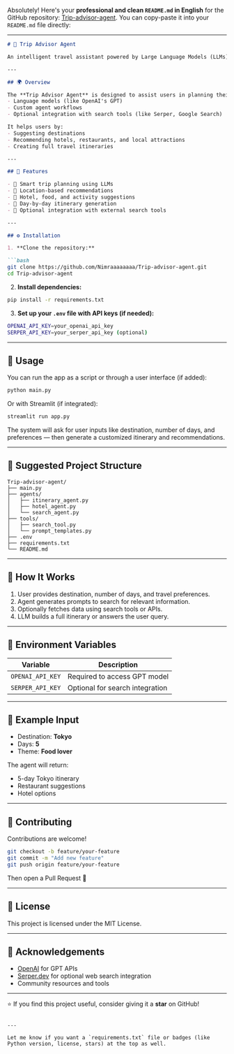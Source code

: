 Absolutely! Here's your **professional and clean `README.md` in English** for the GitHub repository: [Trip-advisor-agent](https://github.com/Nimraaaaaaaa/Trip-advisor-agent). You can copy-paste it into your `README.md` file directly:

---

````markdown
# 🧳 Trip Advisor Agent

An intelligent travel assistant powered by Large Language Models (LLMs) to help users generate personalized travel recommendations, hotel suggestions, and multi-day itineraries.

---

## 🌍 Overview

The **Trip Advisor Agent** is designed to assist users in planning their trips by leveraging:
- Language models (like OpenAI's GPT)
- Custom agent workflows
- Optional integration with search tools (like Serper, Google Search)

It helps users by:
- Suggesting destinations
- Recommending hotels, restaurants, and local attractions
- Creating full travel itineraries

---

## 🚀 Features

- 🧠 Smart trip planning using LLMs
- 📍 Location-based recommendations
- 🏨 Hotel, food, and activity suggestions
- 📅 Day-by-day itinerary generation
- 🔎 Optional integration with external search tools

---

## ⚙️ Installation

1. **Clone the repository:**

```bash
git clone https://github.com/Nimraaaaaaaa/Trip-advisor-agent.git
cd Trip-advisor-agent
````

2. **Install dependencies:**

```bash
pip install -r requirements.txt
```

3. **Set up your `.env` file with API keys (if needed):**

```bash
OPENAI_API_KEY=your_openai_api_key
SERPER_API_KEY=your_serper_api_key (optional)
```

---

## 🧪 Usage

You can run the app as a script or through a user interface (if added):

```bash
python main.py
```

Or with Streamlit (if integrated):

```bash
streamlit run app.py
```

The system will ask for user inputs like destination, number of days, and preferences — then generate a customized itinerary and recommendations.

---

## 📁 Suggested Project Structure

```
Trip-advisor-agent/
├── main.py
├── agents/
│   ├── itinerary_agent.py
│   ├── hotel_agent.py
│   └── search_agent.py
├── tools/
│   ├── search_tool.py
│   └── prompt_templates.py
├── .env
├── requirements.txt
└── README.md
```

---

## 🧠 How It Works

1. User provides destination, number of days, and travel preferences.
2. Agent generates prompts to search for relevant information.
3. Optionally fetches data using search tools or APIs.
4. LLM builds a full itinerary or answers the user query.

---

## 🔐 Environment Variables

| Variable         | Description                     |
| ---------------- | ------------------------------- |
| `OPENAI_API_KEY` | Required to access GPT model    |
| `SERPER_API_KEY` | Optional for search integration |

---

## 📝 Example Input

* Destination: **Tokyo**
* Days: **5**
* Theme: **Food lover**

The agent will return:

* 5-day Tokyo itinerary
* Restaurant suggestions
* Hotel options

---

## 👥 Contributing

Contributions are welcome!

```bash
git checkout -b feature/your-feature
git commit -m "Add new feature"
git push origin feature/your-feature
```

Then open a Pull Request 🚀

---

## 📜 License

This project is licensed under the MIT License.

---

## 🙌 Acknowledgements

* [OpenAI](https://openai.com/) for GPT APIs
* [Serper.dev](https://serper.dev/) for optional web search integration
* Community resources and tools

---

⭐ If you find this project useful, consider giving it a **star** on GitHub!

```

---

Let me know if you want a `requirements.txt` file or badges (like Python version, license, stars) at the top as well.
```

